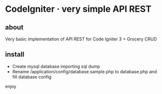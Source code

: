 # CodeIgniter · very simple API REST

about
----

Very basic implementation of API REST for Code Igniter 3 + Grocery CRUD

install
----

* Create mysql database importing sql dump
* Rename /application/config/database.sample.php to database.php and fill database config

enjoy

